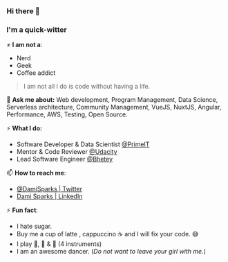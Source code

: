 ### Hi there 👋

### I'm a quick-witter

≠ **I am not a**:

- Nerd
- Geek
- Coffee addict

> I am not all I do is code without having a life.

💬 **Ask me about:** Web development, Program Management, Data Science, Serverless architecture, Community Management, VueJS, NuxtJS, Angular, Performance, AWS, Testing, Open Source.

⚡️ **What I do:**

- Software Developer & Data Scientist [@PrimeIT](https://www.primeit.pt/)
- Mentor & Code Reviewer [@Udacity](https://www.udacity.com/)
- Lead Software Engineer [@Bhetey](http://bhetey.com/)

📫 **How to reach me**:

- [@DamiSparks | Twitter](https://twitter.com/DamiSparks)
- [Dami Sparks | LinkedIn](https://www.linkedin.com/in/damisparks)

⚡ **Fun fact**:

- I hate sugar.
- Buy me a cup of latte , cappuccino ☕️ and I will fix your code. 😅
- I play 🎸, 🥁 & 🎤 (4 instruments)
- I am an awesome dancer. (_Do not want to leave your girl with me._)

<!--
**damisparks/damisparks** is a ✨ _special_ ✨ repository because its `README.md` (this file) appears on your GitHub profile.

Here are some ideas to get you started:

- 🔭 I’m currently working on ...
- 🌱 I’m currently learning ...
- 👯 I’m looking to collaborate on ...
- 🤔 I’m looking for help with ...
- 💬 Ask me about ...
- 📫 How to reach me: ...
- 😄 Pronouns: ...
- ⚡ Fun fact: ...
-->
